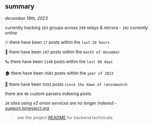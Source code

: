 
## summary
_december 19th, 2023_

currently tracking `163` groups across `299` relays & mirrors - _`101` currently online_

⏲ there have been `17` posts within the `last 24 hours`

🦈 there have been `187` posts within the `month of december`

🪐 there have been `1148` posts within the `last 90 days`

🏚 there have been `4502` posts within the `year of 2023`

🦕 there have been `9192` posts `since the dawn of ransomwatch`

there are `96` custom parsers indexing posts

_`20` sites using v2 onion services are no longer indexed - [support.torproject.org](https://support.torproject.org/onionservices/v2-deprecation/)_

> see the project [README](https://github.com/joshhighet/ransomwatch#ransomwatch--) for backend technicals
